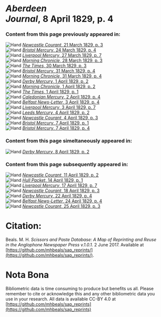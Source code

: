 # *Aberdeen Journal*, 8 April 1829, p. 4  
  
### Content from this page previously appeared in:  
![Hand](http://scissorsandpaste.net/wp-content/uploads/2017/06/smallhandpointer.png) [*Newcastle Courant*, 21 March 1829, p. 3](https://mhbeals.github.io/sap_html/Newcastle-Courant/Newcastle-Courant-21-March-1829-p-3)  
![Hand](http://scissorsandpaste.net/wp-content/uploads/2017/06/smallhandpointer.png) [*Bristol Mercury*, 24 March 1829, p. 4](https://mhbeals.github.io/sap_html/Bristol-Mercury/Bristol-Mercury-24-March-1829-p-4)  
![Hand](http://scissorsandpaste.net/wp-content/uploads/2017/06/smallhandpointer.png) [*Liverpool Mercury*, 27 March 1829, p. 7](https://mhbeals.github.io/sap_html/Liverpool-Mercury/Liverpool-Mercury-27-March-1829-p-7)  
![Hand](http://scissorsandpaste.net/wp-content/uploads/2017/06/smallhandpointer.png) [*Morning Chronicle*, 28 March 1829, p. 3](https://mhbeals.github.io/sap_html/Morning-Chronicle/Morning-Chronicle-28-March-1829-p-3)  
![Hand](http://scissorsandpaste.net/wp-content/uploads/2017/06/smallhandpointer.png) [*The Times*, 30 March 1829, p. 3](https://mhbeals.github.io/sap_html/The-Times/The-Times-30-March-1829-p-3)  
![Hand](http://scissorsandpaste.net/wp-content/uploads/2017/06/smallhandpointer.png) [*Bristol Mercury*, 31 March 1829, p. 4](https://mhbeals.github.io/sap_html/Bristol-Mercury/Bristol-Mercury-31-March-1829-p-4)  
![Hand](http://scissorsandpaste.net/wp-content/uploads/2017/06/smallhandpointer.png) [*Morning Chronicle*, 31 March 1829, p. 4](https://mhbeals.github.io/sap_html/Morning-Chronicle/Morning-Chronicle-31-March-1829-p-4)  
![Hand](http://scissorsandpaste.net/wp-content/uploads/2017/06/smallhandpointer.png) [*Derby Mercury*, 1 April 1829, p. 2](https://mhbeals.github.io/sap_html/Derby-Mercury/Derby-Mercury-1-April-1829-p-2)  
![Hand](http://scissorsandpaste.net/wp-content/uploads/2017/06/smallhandpointer.png) [*Morning Chronicle*, 1 April 1829, p. 2](https://mhbeals.github.io/sap_html/Morning-Chronicle/Morning-Chronicle-1-April-1829-p-2)  
![Hand](http://scissorsandpaste.net/wp-content/uploads/2017/06/smallhandpointer.png) [*The Times*, 1 April 1829, p. 1](https://mhbeals.github.io/sap_html/The-Times/The-Times-1-April-1829-p-1)  
![Hand](http://scissorsandpaste.net/wp-content/uploads/2017/06/smallhandpointer.png) [*Caledonian Mercury*, 2 April 1829, p. 4](https://mhbeals.github.io/sap_html/Caledonian-Mercury/Caledonian-Mercury-2-April-1829-p-4)  
![Hand](http://scissorsandpaste.net/wp-content/uploads/2017/06/smallhandpointer.png) [*Belfast News-Letter*, 3 April 1829, p. 4](https://mhbeals.github.io/sap_html/Belfast-News-Letter/Belfast-News-Letter-3-April-1829-p-4)  
![Hand](http://scissorsandpaste.net/wp-content/uploads/2017/06/smallhandpointer.png) [*Liverpool Mercury*, 3 April 1829, p. 7](https://mhbeals.github.io/sap_html/Liverpool-Mercury/Liverpool-Mercury-3-April-1829-p-7)  
![Hand](http://scissorsandpaste.net/wp-content/uploads/2017/06/smallhandpointer.png) [*Leeds Mercury*, 4 April 1829, p. 2](https://mhbeals.github.io/sap_html/Leeds-Mercury/Leeds-Mercury-4-April-1829-p-2)  
![Hand](http://scissorsandpaste.net/wp-content/uploads/2017/06/smallhandpointer.png) [*Newcastle Courant*, 4 April 1829, p. 3](https://mhbeals.github.io/sap_html/Newcastle-Courant/Newcastle-Courant-4-April-1829-p-3)  
![Hand](http://scissorsandpaste.net/wp-content/uploads/2017/06/smallhandpointer.png) [*Bristol Mercury*, 7 April 1829, p. 1](https://mhbeals.github.io/sap_html/Bristol-Mercury/Bristol-Mercury-7-April-1829-p-1)  
![Hand](http://scissorsandpaste.net/wp-content/uploads/2017/06/smallhandpointer.png) [*Bristol Mercury*, 7 April 1829, p. 4](https://mhbeals.github.io/sap_html/Bristol-Mercury/Bristol-Mercury-7-April-1829-p-4)  
  
### Content from this page simeltaneously appeared in:  
![Hand](http://scissorsandpaste.net/wp-content/uploads/2017/06/smallhandpointer.png) [*Derby Mercury*, 8 April 1829, p. 2](https://mhbeals.github.io/sap_html/Derby-Mercury/Derby-Mercury-8-April-1829-p-2)  
  
### Content from this page subsequently appeared in:  
![Hand](http://scissorsandpaste.net/wp-content/uploads/2017/06/smallhandpointer.png) [*Newcastle Courant*, 11 April 1829, p. 2](https://mhbeals.github.io/sap_html/Newcastle-Courant/Newcastle-Courant-11-April-1829-p-2)  
![Hand](http://scissorsandpaste.net/wp-content/uploads/2017/06/smallhandpointer.png) [*Hull Packet*, 14 April 1829, p. 1](https://mhbeals.github.io/sap_html/Hull-Packet/Hull-Packet-14-April-1829-p-1)  
![Hand](http://scissorsandpaste.net/wp-content/uploads/2017/06/smallhandpointer.png) [*Liverpool Mercury*, 17 April 1829, p. 7](https://mhbeals.github.io/sap_html/Liverpool-Mercury/Liverpool-Mercury-17-April-1829-p-7)  
![Hand](http://scissorsandpaste.net/wp-content/uploads/2017/06/smallhandpointer.png) [*Newcastle Courant*, 18 April 1829, p. 3](https://mhbeals.github.io/sap_html/Newcastle-Courant/Newcastle-Courant-18-April-1829-p-3)  
![Hand](http://scissorsandpaste.net/wp-content/uploads/2017/06/smallhandpointer.png) [*Derby Mercury*, 22 April 1829, p. 4](https://mhbeals.github.io/sap_html/Derby-Mercury/Derby-Mercury-22-April-1829-p-4)  
![Hand](http://scissorsandpaste.net/wp-content/uploads/2017/06/smallhandpointer.png) [*Belfast News-Letter*, 24 April 1829, p. 4](https://mhbeals.github.io/sap_html/Belfast-News-Letter/Belfast-News-Letter-24-April-1829-p-4)  
![Hand](http://scissorsandpaste.net/wp-content/uploads/2017/06/smallhandpointer.png) [*Newcastle Courant*, 25 April 1829, p. 3](https://mhbeals.github.io/sap_html/Newcastle-Courant/Newcastle-Courant-25-April-1829-p-3)  


# Citation: 

Beals. M. H. *Scissors and Paste Database: A Map of Reprinting and Reuse in the Anglophone Newspaper Press v.1.0.1.* 2 June 2017. Available at [https://github.com/mhbeals/sap_reprints/](https://github.com/mhbeals/sap_reprints/). 

# Nota Bona

Bibliometric data is time consuming to produce but benefits us all. Please remember to cite or acknowledge this and any other bibliometric data you use in your research. All data is available CC-BY 4.0 at [https://github.com/mhbeals/sap_reprints](https://github.com/mhbeals/sap_reprints)